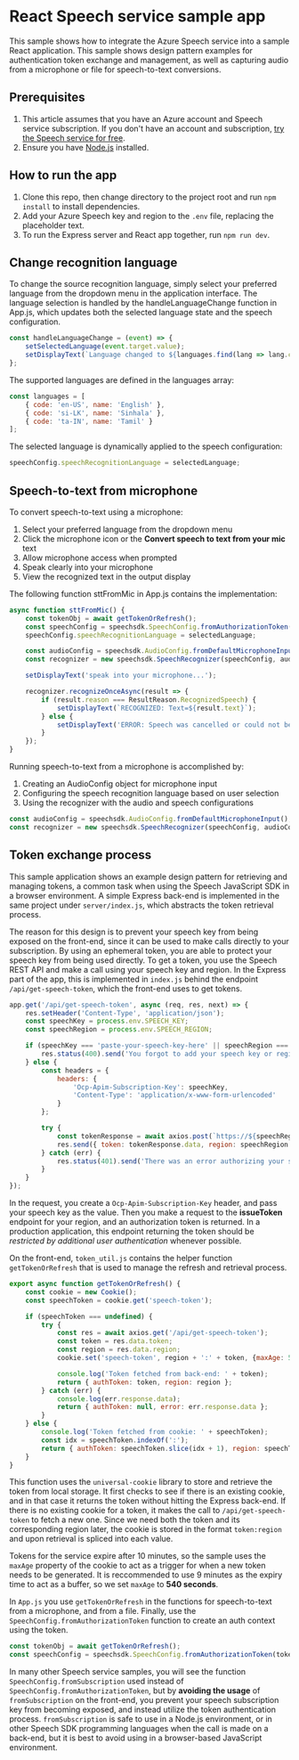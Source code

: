 # React Speech service sample app

This sample shows how to integrate the Azure Speech service into a sample React application. This sample shows design pattern examples for authentication token exchange and management, as well as capturing audio from a microphone or file for speech-to-text conversions.

## Prerequisites

1. This article assumes that you have an Azure account and Speech service subscription. If you don't have an account and subscription, [try the Speech service for free](https://docs.microsoft.com/azure/cognitive-services/speech-service/overview#try-the-speech-service-for-free).
1. Ensure you have [Node.js](https://nodejs.org/en/download/) installed.

## How to run the app

1. Clone this repo, then change directory to the project root and run `npm install` to install dependencies.
1. Add your Azure Speech key and region to the `.env` file, replacing the placeholder text.
1. To run the Express server and React app together, run `npm run dev`.

## Change recognition language

To change the source recognition language, simply select your preferred language from the dropdown menu in the application interface. The language selection is handled by the handleLanguageChange function in App.js, which updates both the selected language state and the speech configuration.
```javascript
const handleLanguageChange = (event) => {
    setSelectedLanguage(event.target.value);
    setDisplayText(`Language changed to ${languages.find(lang => lang.code === event.target.value).name}. Ready to test speech...`);
};
```

The supported languages are defined in the languages array:
```javascript
const languages = [
    { code: 'en-US', name: 'English' },
    { code: 'si-LK', name: 'Sinhala' },
    { code: 'ta-IN', name: 'Tamil' }
];
```
The selected language is dynamically applied to the speech configuration:
```javascript
speechConfig.speechRecognitionLanguage = selectedLanguage;
```

## Speech-to-text from microphone

To convert speech-to-text using a microphone:

1. Select your preferred language from the dropdown menu
2. Click the microphone icon or the **Convert speech to text from your mic** text
3. Allow microphone access when prompted
4. Speak clearly into your microphone
5. View the recognized text in the output display

The following function sttFromMic in App.js contains the implementation:
```javascript
async function sttFromMic() {
    const tokenObj = await getTokenOrRefresh();
    const speechConfig = speechsdk.SpeechConfig.fromAuthorizationToken(tokenObj.authToken, tokenObj.region);
    speechConfig.speechRecognitionLanguage = selectedLanguage;

    const audioConfig = speechsdk.AudioConfig.fromDefaultMicrophoneInput();
    const recognizer = new speechsdk.SpeechRecognizer(speechConfig, audioConfig);

    setDisplayText('speak into your microphone...');

    recognizer.recognizeOnceAsync(result => {
        if (result.reason === ResultReason.RecognizedSpeech) {
            setDisplayText(`RECOGNIZED: Text=${result.text}`);
        } else {
            setDisplayText('ERROR: Speech was cancelled or could not be recognized. Ensure your microphone is working properly.');
        }
    });
}
```

Running speech-to-text from a microphone is accomplished by:

1. Creating an AudioConfig object for microphone input
2. Configuring the speech recognition language based on user selection
3. Using the recognizer with the audio and speech configurations

```javascript
const audioConfig = speechsdk.AudioConfig.fromDefaultMicrophoneInput();
const recognizer = new speechsdk.SpeechRecognizer(speechConfig, audioConfig);
```



## Token exchange process

This sample application shows an example design pattern for retrieving and managing tokens, a common task when using the Speech JavaScript SDK in a browser environment. A simple Express back-end is implemented in the same project under `server/index.js`, which abstracts the token retrieval process. 

The reason for this design is to prevent your speech key from being exposed on the front-end, since it can be used to make calls directly to your subscription. By using an ephemeral token, you are able to protect your speech key from being used directly. To get a token, you use the Speech REST API and make a call using your speech key and region. In the Express part of the app, this is implemented in `index.js` behind the endpoint `/api/get-speech-token`, which the front-end uses to get tokens. 

```javascript
app.get('/api/get-speech-token', async (req, res, next) => {
    res.setHeader('Content-Type', 'application/json');
    const speechKey = process.env.SPEECH_KEY;
    const speechRegion = process.env.SPEECH_REGION;

    if (speechKey === 'paste-your-speech-key-here' || speechRegion === 'paste-your-speech-region-here') {
        res.status(400).send('You forgot to add your speech key or region to the .env file.');
    } else {
        const headers = { 
            headers: {
                'Ocp-Apim-Subscription-Key': speechKey,
                'Content-Type': 'application/x-www-form-urlencoded'
            }
        };

        try {
            const tokenResponse = await axios.post(`https://${speechRegion}.api.cognitive.microsoft.com/sts/v1.0/issueToken`, null, headers);
            res.send({ token: tokenResponse.data, region: speechRegion });
        } catch (err) {
            res.status(401).send('There was an error authorizing your speech key.');
        }
    }
});
```

In the request, you create a `Ocp-Apim-Subscription-Key` header, and pass your speech key as the value. Then you make a request to the **issueToken** endpoint for your region, and an authorization token is returned. In a production application, this endpoint returning the token should be *restricted by additional user authentication* whenever possible. 

On the front-end, `token_util.js` contains the helper function `getTokenOrRefresh` that is used to manage the refresh and retrieval process. 

```javascript
export async function getTokenOrRefresh() {
    const cookie = new Cookie();
    const speechToken = cookie.get('speech-token');

    if (speechToken === undefined) {
        try {
            const res = await axios.get('/api/get-speech-token');
            const token = res.data.token;
            const region = res.data.region;
            cookie.set('speech-token', region + ':' + token, {maxAge: 540, path: '/'});

            console.log('Token fetched from back-end: ' + token);
            return { authToken: token, region: region };
        } catch (err) {
            console.log(err.response.data);
            return { authToken: null, error: err.response.data };
        }
    } else {
        console.log('Token fetched from cookie: ' + speechToken);
        const idx = speechToken.indexOf(':');
        return { authToken: speechToken.slice(idx + 1), region: speechToken.slice(0, idx) };
    }
}
```

This function uses the `universal-cookie` library to store and retrieve the token from local storage. It first checks to see if there is an existing cookie, and in that case it returns the token without hitting the Express back-end. If there is no existing cookie for a token, it makes the call to `/api/get-speech-token` to fetch a new one. Since we need both the token and its corresponding region later, the cookie is stored in the format `token:region` and upon retrieval is spliced into each value.

Tokens for the service expire after 10 minutes, so the sample uses the `maxAge` property of the cookie to act as a trigger for when a new token needs to be generated. It is reccommended to use 9 minutes as the expiry time to act as a buffer, so we set `maxAge` to **540 seconds**.

In `App.js` you use `getTokenOrRefresh` in the functions for speech-to-text from a microphone, and from a file. Finally, use the `SpeechConfig.fromAuthorizationToken` function to create an auth context using the token.

```javascript
const tokenObj = await getTokenOrRefresh();
const speechConfig = speechsdk.SpeechConfig.fromAuthorizationToken(tokenObj.authToken, tokenObj.region);
```

In many other Speech service samples, you will see the function `SpeechConfig.fromSubscription` used instead of `SpeechConfig.fromAuthorizationToken`, but by **avoiding the usage** of `fromSubscription` on the front-end, you prevent your speech subscription key from becoming exposed, and instead utilize the token authentication process. `fromSubscription` is safe to use in a Node.js environment, or in other Speech SDK programming languages when the call is made on a back-end, but it is best to avoid using in a browser-based JavaScript environment.
